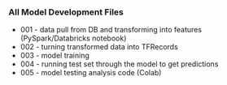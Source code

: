 ### All Model Development Files
* 001 - data pull from DB and transforming into features (PySpark/Databricks notebook)
* 002 - turning transformed data into TFRecords
* 003 - model training
* 004 - running test set through the model to get predictions
* 005 - model testing analysis code (Colab)
